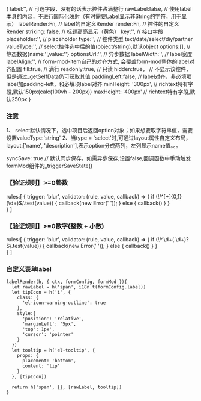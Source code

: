 <!--
 * @Descripttion: this is Descripttion
 * @Author: border-1px
 * @Date: 2019-10-21 20:30:15
 * @LastEditTime: 2019-11-13 13:21:06
 -->

<!-- FormModItem 配置项 -->

{
  label:'',            // 可选字段，没有的话表示控件占满整行
  rawLabel:false,      // 使用label本身的内容，不进行国际化映射（有时需要Label显示非String的字符，用于显示）
  labelRender:Fn,      // label的自定义Render
  render:Fn,           // 控件的自定义Render
  striking: false,     // 标题高亮显示（黄色）
  key:'',              // 接口字段
  placeholder:'',      // placeholder
  type:'',             // 控件类型 text/date/select/diy/partner
  valueType:'',        // select控件选中后的值(object/string),默认object
  options:[],          // 静态数据{name:'',value:''}
  optionsUrl:'',       // 异步数据
  labelWidth:'',       // label宽度
  labelAlign:'',       // form-mod-item自己的对齐方式, 会覆盖form-mod整体的label对齐配置
  fill:true,           // 满行
  readonly:true,       // 只读
  hidden:true，        // 不显示该控件，但是通过_getSelfData仍可获取其值
  paddingLeft:false,   // label对齐，非必填项label加padding-left，和必填项label对齐
  minHeight: '300px',  // richtext特有字段,默认150px(calc(100vh - 200px))
  maxHeight: '400px'   // richtext特有字段,默认250px
}

### 注意
1、 select默认情况下，选中项目后返回option对象；如果想要取字符串值，需要设置valueType:'string'
2、当type = 'select'时,可通过layout属性自定义布局，layout:['name', 'description'],表示option分成两列，左列显示name值。。。

<!-- FormMod配置项 -->
syncSave: true       // 默认同步保存。如需异步保存,设置false,回调函数中手动触发formMod组件的_triggerSaveState()


### 【验证规则】>=0整数

rules:[
  {
    trigger: 'blur',
    validator: (rule, value, callback) => {
      if (!/^[+]{0,1}(\d+)$/.test(value)) {
        callback(new Error(' '));
      } else {
        callback()
      }
    }  
  }
]

### 【验证规则】>=0数字(整数 + 小数)
rules:[
  {
    trigger: 'blur',
    validator: (rule, value, callback) => {
      if (!/^\d+(\.\d+)?$/.test(value)) {
        callback(new Error(' '));
      } else {
        callback()
      }
    }  
  }
]


### 自定义表单label
```
labelRender(h, { ctx, formConfig, formMod }){
  let rawLabel = h('span', i18n.t(formConfig.label))
  let tipIcon = h('i', {
    class: {
      'el-icon-warning-outline': true
    },
    style:{
      'position': 'relative',
      'marginLeft': '5px',
      'top':'1px',
      'cursor': 'pointer'
    }
  })
  let tooltip = h('el-tooltip', {
    props: {
      placement: 'bottom',
      content: 'tip'
    }
  }, [tipIcon])
  
  return h('span', {}, [rawLabel, tooltip])
}
```